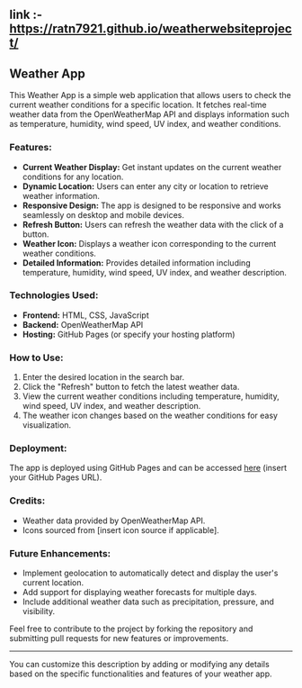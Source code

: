 
## link :- https://ratn7921.github.io/weatherwebsiteproject/

## Weather App

This Weather App is a simple web application that allows users to check the current weather conditions for a specific location. It fetches real-time weather data from the OpenWeatherMap API and displays information such as temperature, humidity, wind speed, UV index, and weather conditions.

### Features:

- **Current Weather Display:** Get instant updates on the current weather conditions for any location.
- **Dynamic Location:** Users can enter any city or location to retrieve weather information.
- **Responsive Design:** The app is designed to be responsive and works seamlessly on desktop and mobile devices.
- **Refresh Button:** Users can refresh the weather data with the click of a button.
- **Weather Icon:** Displays a weather icon corresponding to the current weather conditions.
- **Detailed Information:** Provides detailed information including temperature, humidity, wind speed, UV index, and weather description.

### Technologies Used:

- **Frontend:** HTML, CSS, JavaScript
- **Backend:** OpenWeatherMap API
- **Hosting:** GitHub Pages (or specify your hosting platform)

### How to Use:

1. Enter the desired location in the search bar.
2. Click the "Refresh" button to fetch the latest weather data.
3. View the current weather conditions including temperature, humidity, wind speed, UV index, and weather description.
4. The weather icon changes based on the weather conditions for easy visualization.

### Deployment:

The app is deployed using GitHub Pages and can be accessed [here](#) (insert your GitHub Pages URL).

### Credits:

- Weather data provided by OpenWeatherMap API.
- Icons sourced from [insert icon source if applicable].

### Future Enhancements:

- Implement geolocation to automatically detect and display the user's current location.
- Add support for displaying weather forecasts for multiple days.
- Include additional weather data such as precipitation, pressure, and visibility.

Feel free to contribute to the project by forking the repository and submitting pull requests for new features or improvements.

---

You can customize this description by adding or modifying any details based on the specific functionalities and features of your weather app.

